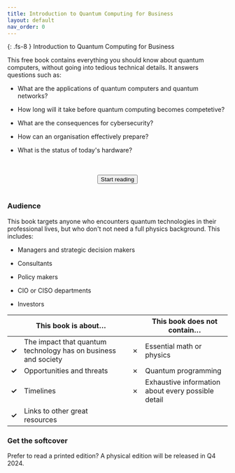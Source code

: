 ```yaml
---
title: Introduction to Quantum Computing for Business
layout: default
nav_order: 0
---
```


{: .fs-8 }
Introduction to Quantum Computing for Business

This free book contains everything you should know about quantum
computers, without going into tedious technical details. It answers questions such as:

- What are the  applications of quantum computers and quantum networks?

- How long will it take before quantum computing becomes competetive?

- What are the consequences for cybersecurity?

- How can an organisation effectively prepare? 

- What is the status of today's hardware?
<br>
<br>
<center>
<a href="{{ site.url }}/part1/chapter_1"><button class="btn fs-6">Start reading</button></a>
</center>
<br>

### Audience

This book targets anyone who encounters quantum technologies in their professional lives, but who don't not need a full physics background. This includes:

- Managers and strategic decision makers

- Consultants

- Policy makers

- CIO or CISO departments

- Investors

|  | **This book is about…** |  |  | **This book does not contain…** |
|---:|----|----|---:|----|
| **✓** | The impact that quantum technology has on business and society |  | ✗ | Essential math or physics |
| **✓** | Opportunities and threats |  | ✗ | Quantum programming |
| **✓** | Timelines |  | ✗ | Exhaustive information about every possible detail |
| **✓** | Links to other great resources |  |  |  |

### Get the softcover

Prefer to read a printed edition? A physical edition will be released in Q4 2024.




